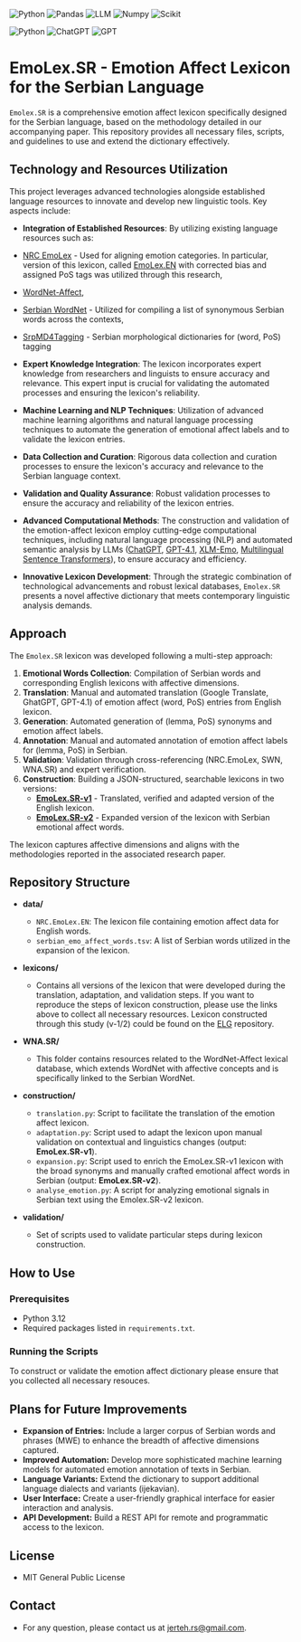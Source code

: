 ![Python](https://img.shields.io/badge/Python-FFD43B?style=for-the-badge&logo=python&logoColor=blue)
![Pandas](https://img.shields.io/badge/Pandas-2C2D72?style=for-the-badge&logo=pandas&logoColor=white)
![LLM](https://img.shields.io/badge/LLM-FF6F00?style=for-the-badge&logo=openai&logoColor=white)
![Numpy](https://img.shields.io/badge/Numpy-777BB4?style=for-the-badge&logo=numpy&logoColor=white)
![Scikit](https://img.shields.io/badge/scikit_learn-F7931E?style=for-the-badge&logo=scikit-learn&logoColor=white)


![Python](https://img.shields.io/badge/Python-3.12-brightgreen)
![ChatGPT](https://img.shields.io/badge/ChatGPT-v3.5-informational)
![GPT](https://img.shields.io/badge/GPT-v4.1-informational)


# EmoLex.SR - Emotion Affect Lexicon for the Serbian Language

`Emolex.SR` is a comprehensive emotion affect lexicon specifically designed for the Serbian language, based on the methodology detailed in our accompanying paper. This repository provides all necessary files, scripts, and guidelines to use and extend the dictionary effectively.


## Technology and Resources Utilization

This project leverages advanced technologies alongside established language resources to innovate and develop new linguistic tools. Key aspects include:

- **Integration of Established Resources**: By utilizing existing language resources such as:

- [NRC EmoLex](https://saifmohammad.com/WebPages/NRC-Emotion-Lexicon.htm) - Used for aligning emotion categories. In particular, version of this lexicon, called [EmoLex.EN](https://dataverse.fiu.edu/dataset.xhtml?persistentId=doi:10.34703/gzx1-9v95/PO3YGX) with corrected bias and assigned PoS tags was utilized through this research, 
- [WordNet-Affect](https://wndomains.fbk.eu/wnaffect.html),
- [Serbian WordNet](https://wn.jerteh.rs/) - Utilized for compiling a list of synonymous Serbian words across the contexts, 
- [SrpMD4Tagging](https://live.european-language-grid.eu/catalogue/lcr/9294) - Serbian morphological dictionaries for (word, PoS) tagging

- **Expert Knowledge Integration**: The lexicon incorporates expert knowledge from researchers and linguists to ensure accuracy and relevance. This expert input is crucial for validating the automated processes and ensuring the lexicon's reliability.

- **Machine Learning and NLP Techniques**: Utilization of advanced machine learning algorithms and natural language processing techniques to automate the generation of emotional affect labels and to validate the lexicon entries.

- **Data Collection and Curation**: Rigorous data collection and curation processes to ensure the lexicon's accuracy and relevance to the Serbian language context.

- **Validation and Quality Assurance**: Robust validation processes to ensure the accuracy and reliability of the lexicon entries.
  
- **Advanced Computational Methods**: The construction and validation of the emotion-affect lexicon employ cutting-edge computational techniques, including natural language processing (NLP) and automated semantic analysis by LLMs ([ChatGPT](https://openai.com/index/chatgpt/), [GPT-4.1](https://openai.com/index/gpt-4-1/), [XLM-Emo](https://huggingface.co/MilaNLProc/xlm-emo-t), [Multilingual Sentence Transformers](https://github.com/UKPLab/sentence-transformers/blob/master/examples/sentence_transformer/training/multilingual/README.md)), to ensure accuracy and efficiency.

- **Innovative Lexicon Development**: Through the strategic combination of technological advancements and robust lexical databases, `Emolex.SR` presents a novel affective dictionary that meets contemporary linguistic analysis demands.


## Approach

The `Emolex.SR` lexicon was developed following a multi-step approach:
1. **Emotional Words Collection**: Compilation of Serbian words and corresponding English lexicons with affective dimensions.
2. **Translation**: Manual and automated translation (Google Translate, GhatGPT, GPT-4.1) of emotion affect (word, PoS) entries from English lexicon.
3. **Generation**: Automated generation of (lemma, PoS) synonyms and emotion affect labels.
4. **Annotation**: Manual and automated annotation of emotion affect labels for (lemma, PoS) in Serbian.
5. **Validation**: Validation through cross-referencing (NRC.EmoLex, SWN, WNA.SR) and expert verification.
6. **Construction**: Building a JSON-structured, searchable lexicons in two versions:
   - **[EmoLex.SR-v1](#)** - Translated, verified and adapted version of the English lexicon.
   - **[EmoLex.SR-v2](#)** - Expanded version of the lexicon with Serbian emotional affect words.

The lexicon captures affective dimensions and aligns with the methodologies reported in the associated research paper.


## Repository Structure

- **data/**
  - `NRC.EmoLex.EN`: The lexicon file containing emotion affect data for English words.
  - `serbian_emo_affect_words.tsv`: A list of Serbian words utilized in the expansion of the lexicon.

- **lexicons/**
  - Contains all versions of the lexicon that were developed during the translation, adaptation, and validation steps. If you want to reproduce the steps of lexicon construction, please use the links above to collect all necessary resources. Lexicon constructed through this study (v-1/2) could be found on the [ELG](#) repository.
 
- **WNA.SR/**
  - This folder contains resources related to the WordNet-Affect lexical database, which extends WordNet with affective concepts and is specifically linked to the Serbian WordNet.
  
- **construction/**
  - `translation.py`: Script to facilitate the translation of the emotion affect lexicon.
  - `adaptation.py`: Script used to adapt the lexicon upon manual validation on contextual and linguistics changes (output: **EmoLex.SR-v1**).
  - `expansion.py`:  Script used to enrich the EmoLex.SR-v1 lexicon with the broad synonyms and manually crafted emotional affect words in Serbian (output: **EmoLex.SR-v2**).
  - `analyse_emotion.py`: A script for analyzing emotional signals in Serbian text using the Emolex.SR-v2 lexicon.

- **validation/**
  - Set of scripts used to validate particular steps during lexicon construction.

  
## How to Use

### Prerequisites

- Python 3.12
- Required packages listed in `requirements.txt`.

### Running the Scripts

To construct or validate the emotion affect dictionary please ensure that you collected all necessary resouces.


## Plans for Future Improvements
- **Expansion of Entries:** Include a larger corpus of Serbian words and phrases (MWE) to enhance the breadth of affective dimensions captured.
- **Improved Automation:** Develop more sophisticated machine learning models for automated emotion annotation of texts in Serbian.
- **Language Variants:** Extend the dictionary to support additional language dialects and variants (ijekavian).
- **User Interface:** Create a user-friendly graphical interface for easier interaction and analysis.
- **API Development:** Build a REST API for remote and programmatic access to the lexicon.


## License
- MIT General Public License


## Contact
- For any question, please contact us at jerteh.rs@gmail.com.




